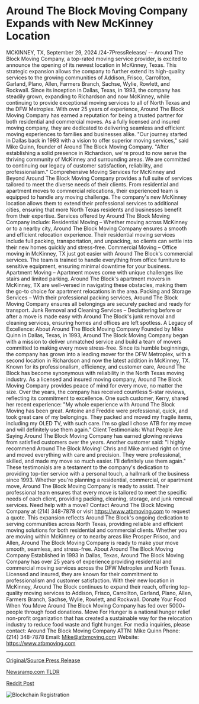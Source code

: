 # Around The Block Moving Company Expands with New McKinney Location

MCKINNEY, TX, September 29, 2024 /24-7PressRelease/ -- Around The Block Moving Company, a top-rated moving service provider, is excited to announce the opening of its newest location in McKinney, Texas. This strategic expansion allows the company to further extend its high-quality services to the growing communities of Addison, Frisco, Carrollton, Garland, Plano, Allen, Farmers Branch, Sachse, Wylie, Rowlett, and Rockwall. Since its inception in Dallas, Texas, in 1993, the company has steadily grown, expanding to Richardson and now McKinney, while continuing to provide exceptional moving services to all of North Texas and the DFW Metroplex.  With over 25 years of experience, Around The Block Moving Company has earned a reputation for being a trusted partner for both residential and commercial moves. As a fully licensed and insured moving company, they are dedicated to delivering seamless and efficient moving experiences to families and businesses alike.  "Our journey started in Dallas back in 1993 with a vision to offer superior moving services," said Mike Quinn, founder of Around The Block Moving Company. "After establishing a solid presence in Richardson, we're proud to now serve the thriving community of McKinney and surrounding areas. We are committed to continuing our legacy of customer satisfaction, reliability, and professionalism."  Comprehensive Moving Services for McKinney and Beyond Around The Block Moving Company provides a full suite of services tailored to meet the diverse needs of their clients. From residential and apartment moves to commercial relocations, their experienced team is equipped to handle any moving challenge. The company's new McKinney location allows them to extend their professional services to additional cities, ensuring that more North Texas residents and businesses benefit from their expertise.  Services offered by Around The Block Moving Company include: Residential Moving – Whether moving across McKinney or to a nearby city, Around The Block Moving Company ensures a smooth and efficient relocation experience. Their residential moving services include full packing, transportation, and unpacking, so clients can settle into their new homes quickly and stress-free.  Commercial Moving – Office moving in McKinney, TX just got easier with Around The Block's commercial services. The team is trained to handle everything from office furniture to sensitive equipment, ensuring minimal downtime for your business.  Apartment Moving – Apartment moves come with unique challenges like stairs and limited parking. Around The Block's apartment movers in McKinney, TX are well-versed in navigating these obstacles, making them the go-to choice for apartment relocations in the area.  Packing and Storage Services – With their professional packing services, Around The Block Moving Company ensures all belongings are securely packed and ready for transport.  Junk Removal and Cleaning Services – Decluttering before or after a move is made easy with Around The Block's junk removal and cleaning services, ensuring homes and offices are left spotless.  A Legacy of Excellence: About Around The Block Moving Company Founded by Mike Quinn in Dallas, Texas, in 1993, Around The Block Moving Company began with a mission to deliver unmatched service and build a team of movers committed to making every move stress-free. Since its humble beginnings, the company has grown into a leading mover for the DFW Metroplex, with a second location in Richardson and now the latest addition in McKinney, TX. Known for its professionalism, efficiency, and customer care, Around The Block has become synonymous with reliability in the North Texas moving industry.  As a licensed and insured moving company, Around The Block Moving Company provides peace of mind for every move, no matter the size. Over the years, the company has received countless 5-star reviews, reflecting its commitment to excellence. One such customer, Kerry, shared her recent experience:  "My whole experience with Around The Block Moving has been great. Antoine and Freddie were professional, quick, and took great care of my belongings. They packed and moved my fragile items, including my OLED TV, with such care. I'm so glad I chose ATB for my move and will definitely use them again."  Client Testimonials: What People Are Saying Around The Block Moving Company has earned glowing reviews from satisfied customers over the years. Another customer said:  "I highly recommend Around The Block Moving! Chris and Mike arrived right on time and moved everything with care and precision. They were professional, skilled, and made my move so much easier. I'll definitely use them again."  These testimonials are a testament to the company's dedication to providing top-tier service with a personal touch, a hallmark of the business since 1993.  Whether you're planning a residential, commercial, or apartment move, Around The Block Moving Company is ready to assist. Their professional team ensures that every move is tailored to meet the specific needs of each client, providing packing, cleaning, storage, and junk removal services.  Need help with a move? Contact Around The Block Moving Company at (214) 348-7878 or visit https://www.atbmoving.com to request a quote.  This expansion reflects Around The Block's ongoing dedication to serving communities across North Texas, providing reliable and efficient moving solutions for both residential and commercial clients. Whether you are moving within McKinney or to nearby areas like Prosper Frisco, and Allen, Around The Block Moving Company is ready to make your move smooth, seamless, and stress-free.  About Around The Block Moving Company Established in 1993 in Dallas, Texas, Around The Block Moving Company has over 25 years of experience providing residential and commercial moving services across the DFW Metroplex and North Texas. Licensed and insured, they are known for their commitment to professionalism and customer satisfaction. With their new location in McKinney, Around The Block continues to expand their reach, offering top-quality moving services to Addison, Frisco, Carrollton, Garland, Plano, Allen, Farmers Branch, Sachse, Wylie, Rowlett, and Rockwall.  Donate Your Food When You Move Around The Block Moving Company has fed over 5000+ people through food donations. Move For Hunger is a national hunger relief non-profit organization that has created a sustainable way for the relocation industry to reduce food waste and fight hunger.  For media inquiries, please contact: Around The Block Moving Company ATTN: Mike Quinn Phone: (214) 348-7878 Email: Mike@atbmoving.com Website: https://www.atbmoving.com 

---

[Original/Source Press Release](https://www.24-7pressrelease.com/press-release/514794/around-the-block-moving-company-expands-with-new-mckinney-location)
                    

[Newsramp.com TLDR](https://newsramp.com/curated-news/around-the-block-moving-company-announces-new-location-in-mckinney-texas/1b840dba526504cbe8dc3a3fd965b3ae) 

 



[Reddit Post](https://www.reddit.com/r/newsramp/comments/1fryq0n/around_the_block_moving_company_announces_new/) 



![Blockchain Registration](https://cdn.newsramp.app/24-7PressRelease/qrcode/249/29/bestKtWY.webp)